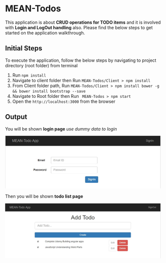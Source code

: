 # MEAN-Todos

This application is about **CRUD operations for TODO items** and it is involved with **Login and LogOut handling** also. 
Please find the below steps to get started on the application walkthrough.

## Initial Steps

To execute the application, follow the below steps by navigating to project directory (root folder) from terminal

1. Run   `npm install`
2. Navigate to client folder then Run   `MEAN-Todos/Client > npm install`
3. From Client folder path, Run   `MEAN-Todos/Client > npm install bower -g && bower install bootstrap --save`
4. Navigate to Root folder then Run   ` MEAN-Todos > npm start`
5. Open the `http://localhost:3000` from the browser


## Output

You will be shown **login page**  *use dummy data to login*

![Login Screen](https://raw.githubusercontent.com/kksrini89/MEAN-Todos/master/Images/Login.JPG "Login page")

Then you will be shown **todo list page**

![Todo Screen](https://raw.githubusercontent.com/kksrini89/MEAN-Todos/master/Images/Todos.JPG "Todo page")


